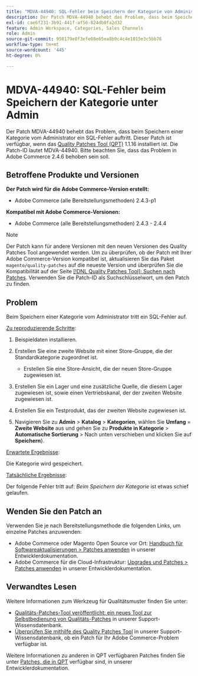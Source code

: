 ```yaml
---
title: "MDVA-44940: SQL-Fehler beim Speichern der Kategorie von Administratoren"
description: Der Patch MDVA-44940 behebt das Problem, dass beim Speichern einer Kategorie vom Administrator ein SQL-Fehler auftritt. Dieser Patch ist verfügbar, wenn das [Quality Patches Tool (QPT)](/help/announcements/adobe-commerce-announcements/magento-quality-patches-released-new-tool-to-self-serve-quality-patches.md) 1.1.16 installiert ist. Die Patch-ID lautet MDVA-44940. Bitte beachten Sie, dass das Problem in Adobe Commerce 2.4.6 behoben sein soll.
exl-id: cae6f231-3b91-441f-af56-824db0fa2d32
feature: Admin Workspace, Categories, Sales Channels
role: Admin
source-git-commit: 958179e0f3efe08e65ea8b0c4c4e1015e3c5bb76
workflow-type: tm+mt
source-wordcount: '445'
ht-degree: 0%

---
```


# MDVA-44940: SQL-Fehler beim Speichern der Kategorie unter Admin

Der Patch MDVA-44940 behebt das Problem, dass beim Speichern einer Kategorie vom Administrator ein SQL-Fehler auftritt. Dieser Patch ist verfügbar, wenn das [Quality Patches Tool (QPT)](/help/announcements/adobe-commerce-announcements/magento-quality-patches-released-new-tool-to-self-serve-quality-patches.md) 1.1.16 installiert ist. Die Patch-ID lautet MDVA-44940. Bitte beachten Sie, dass das Problem in Adobe Commerce 2.4.6 behoben sein soll.

## Betroffene Produkte und Versionen

**Der Patch wird für die Adobe Commerce-Version erstellt:**

* Adobe Commerce (alle Bereitstellungsmethoden) 2.4.3-p1

**Kompatibel mit Adobe Commerce-Versionen:**

* Adobe Commerce (alle Bereitstellungsmethoden) 2.4.3 - 2.4.4

>[!NOTE]
>
>Der Patch kann für andere Versionen mit den neuen Versionen des Quality Patches Tool angewendet werden. Um zu überprüfen, ob der Patch mit Ihrer Adobe Commerce-Version kompatibel ist, aktualisieren Sie das Paket `magento/quality-patches` auf die neueste Version und überprüfen Sie die Kompatibilität auf der Seite [[!DNL Quality Patches Tool]: Suchen nach Patches](https://devdocs.magento.com/quality-patches/tool.html#patch-grid). Verwenden Sie die Patch-ID als Suchschlüsselwort, um den Patch zu finden.

## Problem

Beim Speichern einer Kategorie vom Administrator tritt ein SQL-Fehler auf.

<u>Zu reproduzierende Schritte</u>:

1. Beispieldaten installieren.
1. Erstellen Sie eine zweite Website mit einer Store-Gruppe, die der Standardkategorie zugeordnet ist.

   * Erstellen Sie eine Store-Ansicht, die der neuen Store-Gruppe zugewiesen ist.

1. Erstellen Sie ein Lager und eine zusätzliche Quelle, die diesem Lager zugewiesen ist, sowie einen Vertriebskanal, der der zweiten Website zugewiesen ist.
1. Erstellen Sie ein Testprodukt, das der zweiten Website zugewiesen ist.
1. Navigieren Sie zu **Admin** > **Katalog** > **Kategorien**, wählen Sie **Umfang** = **Zweite Website** aus und gehen Sie zu **Produkte in Kategorie** > **Automatische Sortierung** > Nach unten verschieben und klicken Sie auf **Speichern**}.

<u>Erwartete Ergebnisse</u>:

Die Kategorie wird gespeichert.

<u>Tatsächliche Ergebnisse</u>:

Der folgende Fehler tritt auf: *Beim Speichern der Kategorie* ist etwas schief gelaufen.

## Wenden Sie den Patch an

Verwenden Sie je nach Bereitstellungsmethode die folgenden Links, um einzelne Patches anzuwenden:

* Adobe Commerce oder Magento Open Source vor Ort: [Handbuch für Softwareaktualisierungen > Patches anwenden](https://devdocs.magento.com/guides/v2.4/comp-mgr/patching/mqp.html) in unserer Entwicklerdokumentation.
* Adobe Commerce für die Cloud-Infrastruktur: [Upgrades und Patches > Patches anwenden](https://devdocs.magento.com/cloud/project/project-patch.html) in unserer Entwicklerdokumentation.

## Verwandtes Lesen

Weitere Informationen zum Werkzeug für Qualitätsmuster finden Sie unter:

* [Qualitäts-Patches-Tool veröffentlicht: ein neues Tool zur Selbstbedienung von Qualitäts-Patches](/help/announcements/adobe-commerce-announcements/magento-quality-patches-released-new-tool-to-self-serve-quality-patches.md) in unserer Support-Wissensdatenbank.
* [Überprüfen Sie mithilfe des Quality Patches Tool](/help/support-tools/patches-available-in-qpt-tool/check-patch-for-magento-issue-with-magento-quality-patches.md) in unserer Support-Wissensdatenbank, ob ein Patch für Ihr Adobe Commerce-Problem verfügbar ist.

Weitere Informationen zu anderen in QPT verfügbaren Patches finden Sie unter [Patches, die in QPT](https://devdocs.magento.com/quality-patches/tool.html#patch-grid) verfügbar sind, in unserer Entwicklerdokumentation.
